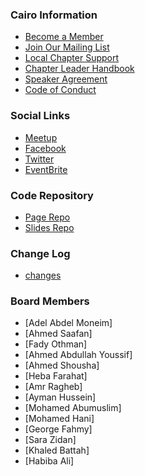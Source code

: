 
### Cairo Information
* [Become a Member](https://www.owasp.org/index.php/Membership)
* [Join Our Mailing List](https://groups.google.com/a/owasp.org/forum/?pli=1#!forum/cairo-chapter)
* [Local Chapter Support](https://www.owasp.org/index.php/Local_Chapter_Supporter)
* [Chapter Leader Handbook](https://www.owasp.org/index.php/Chapter_Leader_Handbook)
* [Speaker Agreement](https://www.owasp.org/index.php/Speaker_Agreement)
* [Code of Conduct](https://www.owasp.org/index.php/Governance/Conference_Policies)

### Social Links
* [Meetup](https://www.meetup.com/OWASP-Cairo-Chapter/)
* [Facebook](https://www.facebook.com/OWASPCairo)
* [Twitter](https://twitter.com/owaspegypt)
* [EventBrite](https://www.eventbrite.com/o/owasp-cairo-chapter-6244472455)


### Code Repository
* [Page Repo](https://github.com/OWASP/www-chapter-cairo)
* [Slides Repo](https://github.com/OWASP/www-chapter-cairo/tree/master/assets/slides)

### Change Log
* [changes](https://github.com/OWASP/www-chapter-cairo/commits/master)

### Board Members
* [Adel Abdel Moneim]
* [Ahmed Saafan]
* [Fady Othman]
* [Ahmed Abdullah Youssif]
* [Ahmed Shousha]
* [Heba Farahat] 
* [Amr Ragheb]
* [Ayman Hussein]
* [Mohamed Abumuslim]
* [Mohamed Hani]
* [George Fahmy]
* [Sara Zidan]
* [Khaled Battah]
* [Habiba Ali]
